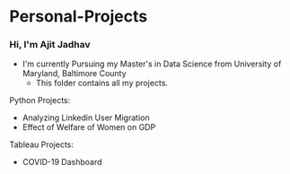 # Personal-Projects

### Hi, I'm Ajit Jadhav
- I'm currently Pursuing my Master's in Data Science from University of Maryland, Baltimore County
  - This folder contains all my projects.  

Python Projects:
- Analyzing Linkedin User Migration
- Effect of Welfare of Women on GDP

Tableau Projects:
- COVID-19 Dashboard
